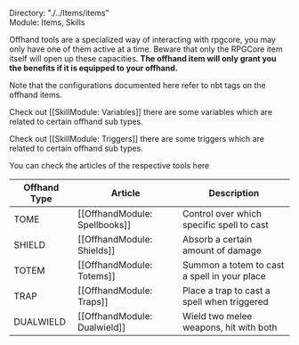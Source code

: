 Directory: "./../Items/items"  
Module: Items, Skills

Offhand tools are a specialized way of interacting with rpgcore, you may only have one of them active at a time. Beware that only the RPGCore item itself will open up these capacities. **The offhand item will only grant you the benefits if it is equipped to your offhand.**

Note that the configurations documented here refer to nbt tags on the offhand items.

Check out [[SkillModule: Variables]] there are some variables which are related to certain offhand sub types. 

Check out [[SkillModule: Triggers]] there are some triggers which are related to certain offhand sub types.

You can check the articles of the respective tools here

| Offhand Type | Article | Description |
|-|-|-|
| TOME | [[OffhandModule: Spellbooks]] | Control over which specific spell to cast |
| SHIELD | [[OffhandModule: Shields]] | Absorb a certain amount of damage |
| TOTEM | [[OffhandModule: Totems]] | Summon a totem to cast a spell in your place |
| TRAP | [[OffhandModule: Traps]] | Place a trap to cast a spell when triggered |
| DUALWIELD | [[OffhandModule: Dualwield]] | Wield two melee weapons, hit with both |